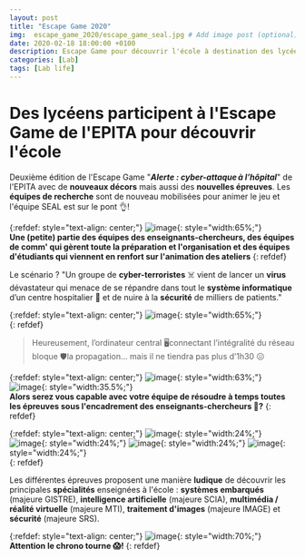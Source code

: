 ```yaml
---
layout: post
title: "Escape Game 2020"
img:  escape_game_2020/escape_game_seal.jpg # Add image post (optional)
date: 2020-02-18 18:00:00 +0100
description: Escape Game pour découvrir l'école à destination des lycéens 
categories: [Lab]
tags: [Lab life]
--- 
```



# Des lycéens participent à l'Escape Game de l'EPITA pour découvrir l'école


Deuxième édition de l'Escape Game "**<em>Alerte : cyber-attaque à l’hôpital</em>**" de l'EPITA avec de **nouveaux décors** mais aussi des **nouvelles épreuves**. Les **équipes de recherche** sont de nouveau mobilisées pour animer le jeu et l'équipe SEAL est sur le pont 👌! 


{:refdef: style="text-align: center;"}
![image]({{site.baseurl}}/assets/img/escape_game_2020/escape_game_enseignants_chercheurs_comm.jpg){: style="width:65%;"}<br/>
**Une (petite) partie des équipes des enseignants-chercheurs, des équipes de comm' qui gèrent toute la préparation et l'organisation et des équipes d'étudiants qui viennent en renfort sur l'animation des ateliers**
{: refdef}

Le scénario ? "Un groupe de **cyber-terroristes** ☠️ vient de lancer un **virus** dévastateur qui menace de se répandre dans tout le **système informatique** d’un centre hospitalier 🏥 et de nuire à la **sécurité** de milliers de patients."

{:refdef: style="text-align: center;"}
![image]({{site.baseurl}}/assets/img/escape_game_2020/escape_game_affiche.jpg){: style="width:65%;"}<br/>
{: refdef}


>  Heureusement, l’ordinateur central 🖥connectant l’intégralité du réseau bloque 🛡la propagation… mais il ne tiendra pas plus d’1h30 😖



{:refdef: style="text-align: center;"}
![image]({{site.baseurl}}/assets/img/escape_game_2020/escape_game_epreuve_systemes_embarques_gistre.jpg){: style="width:63%;"}
![image]({{site.baseurl}}/assets/img/escape_game_2020/escape_game_encadrants_seal.jpg){: style="width:35.5%;"}<br/>
**Alors serez vous capable avec votre équipe de résoudre à temps toutes les épreuves sous l'encadrement des enseignants-chercheurs 🧐?**
{: refdef}

{:refdef: style="text-align: center;"}
![image]({{site.baseurl}}/assets/img/escape_game_2020/escape_game_epreuve_ia_scia.jpg){: style="width:24%;"}
![image]({{site.baseurl}}/assets/img/escape_game_2020/escape_game_epreuve_vr_mti.jpg){: style="width:24%;"}
![image]({{site.baseurl}}/assets/img/escape_game_2020/escape_game_epreuve_image.jpg){: style="width:24%;"}
![image]({{site.baseurl}}/assets/img/escape_game_2020/escape_game_epreuve_secu_srs.jpg){: style="width:24%;"}<br/>
{: refdef}



Les différentes épreuves proposent une manière **ludique** de découvrir les principales **spécialités** enseignées à l'école : **systèmes embarqués** (majeure GISTRE), **intelligence artificielle** (majeure SCIA), **multimédia / réalité virtuelle** (majeure MTI), **traitement d'images** (majeure IMAGE) et **sécurité** (majeure SRS).  
 
{:refdef: style="text-align: center;"}
![image]({{site.baseurl}}/assets/img/escape_game_2020/escape_game_chrono.jpg){: style="width:70%;"}<br/>
**Attention le chrono tourne 😱!**
{: refdef}









